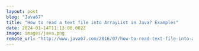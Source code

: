 ```yaml
---
layout: post
blog: "Java67"
title: "How to read a text file into ArrayList in Java? Examples"
date: 2024-01-14T11:13:00.002Z
image: images/java.png
remote_url: "http://www.java67.com/2016/07/how-to-read-text-file-into-arraylist-in-java.html"
---
```

